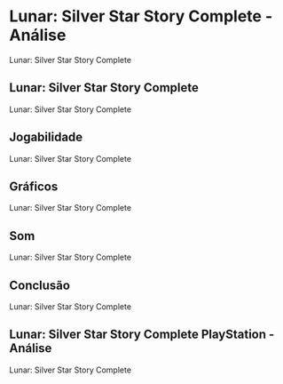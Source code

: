 ---
---

# Lunar: Silver Star Story Complete - Análise

Lunar: Silver Star Story Complete

## Lunar: Silver Star Story Complete

Lunar: Silver Star Story Complete

## Jogabilidade

Lunar: Silver Star Story Complete

## Gráficos

Lunar: Silver Star Story Complete

## Som

Lunar: Silver Star Story Complete

## Conclusão

Lunar: Silver Star Story Complete

## Lunar: Silver Star Story Complete PlayStation - Análise

Lunar: Silver Star Story Complete
